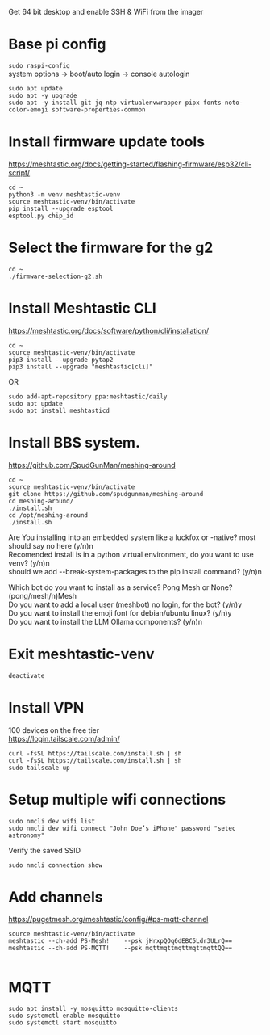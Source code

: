 Get 64 bit desktop and enable SSH & WiFi from the imager  

# Base pi config
`sudo raspi-config`  
system options -> boot/auto login -> console autologin  

```
sudo apt update
sudo apt -y upgrade
sudo apt -y install git jq ntp virtualenvwrapper pipx fonts-noto-color-emoji software-properties-common 

```


# Install firmware update tools
https://meshtastic.org/docs/getting-started/flashing-firmware/esp32/cli-script/  
```
cd ~
python3 -m venv meshtastic-venv
source meshtastic-venv/bin/activate
pip install --upgrade esptool
esptool.py chip_id
```


# Select the firmware for the g2
```
cd ~
./firmware-selection-g2.sh
```



# Install Meshtastic CLI  
https://meshtastic.org/docs/software/python/cli/installation/  
```
cd ~
source meshtastic-venv/bin/activate
pip3 install --upgrade pytap2
pip3 install --upgrade "meshtastic[cli]"
```
OR  
```
sudo add-apt-repository ppa:meshtastic/daily
sudo apt update
sudo apt install meshtasticd
```


# Install BBS system.
https://github.com/SpudGunMan/meshing-around

```
cd ~
source meshtastic-venv/bin/activate
git clone https://github.com/spudgunman/meshing-around
cd meshing-around/
./install.sh
cd /opt/meshing-around
./install.sh
```

Are You installing into an embedded system like a luckfox or -native? most should say no here (y/n)n  
Recomended install is in a python virtual environment, do you want to use venv? (y/n)n  
should we add --break-system-packages to the pip install command? (y/n)n  

Which bot do you want to install as a service? Pong Mesh or None? (pong/mesh/n)Mesh  
Do you want to add a local user (meshbot) no login, for the bot? (y/n)y  
Do you want to install the emoji font for debian/ubuntu linux? (y/n)y  
Do you want to install the LLM Ollama components? (y/n)n  

# Exit meshtastic-venv
```
deactivate
```

# Install VPN
100 devices on the free tier  
https://login.tailscale.com/admin/  
```
curl -fsSL https://tailscale.com/install.sh | sh  
curl -fsSL https://tailscale.com/install.sh | sh  
sudo tailscale up  
```

# Setup multiple wifi connections
 ```
sudo nmcli dev wifi list
sudo nmcli dev wifi connect "John Doe’s iPhone" password "setec astronomy"
```
Verify the saved SSID
```
sudo nmcli connection show
```


# Add channels
https://pugetmesh.org/meshtastic/config/#ps-mqtt-channel  
```
source meshtastic-venv/bin/activate
meshtastic --ch-add PS-Mesh!	--psk jHrxpQOq6dEBC5Ldr3ULrQ==
meshtastic --ch-add PS-MQTT!	--psk mqttmqttmqttmqttmqttQQ==


```


# MQTT
```
sudo apt install -y mosquitto mosquitto-clients
sudo systemctl enable mosquitto
sudo systemctl start mosquitto
```
